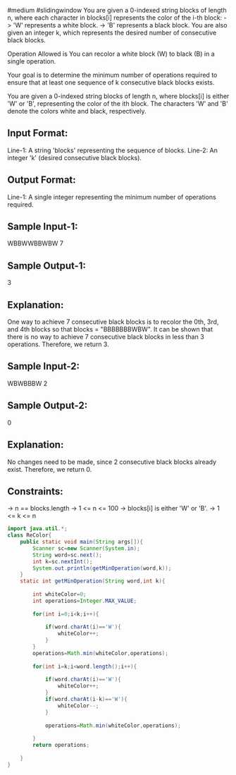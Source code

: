 #medium 
#slidingwindow 
You are given a 0-indexed string blocks of length n, 
where each character in blocks[i] represents the color of the i-th block:
-> 'W' represents a white block.
-> 'B' represents a black block.
You are also given an integer k, which represents the desired number of consecutive black blocks.

Operation Allowed is You can recolor a white block (W) to black (B) in a single operation.

Your goal is to determine the minimum number of operations required 
to ensure that at least one sequence of k consecutive black blocks exists.

You are given a 0-indexed string blocks of length n, 
where blocks[i] is either 'W' or 'B', representing the color of the ith block. 
The characters 'W' and 'B' denote the colors white and black, respectively.


Input Format: 
-------------
Line-1: A string 'blocks' representing the sequence of blocks.
Line-2: An integer 'k' (desired consecutive black blocks).

Output Format:
--------------
Line-1: A single integer representing the minimum number of operations required.
 
Sample Input-1:
---------------
WBBWWBBWBW
7

Sample Output-1:
----------------
3

Explanation:
-------------
One way to achieve 7 consecutive black blocks is to recolor the 0th, 3rd, and 4th blocks
so that blocks = "BBBBBBBWBW". 
It can be shown that there is no way to achieve 7 consecutive black blocks in less than 3 operations.
Therefore, we return 3.


Sample Input-2:
---------------
WBWBBBW
2

Sample Output-2:
----------------
0

Explanation:
-------------
No changes need to be made, since 2 consecutive black blocks already exist.
Therefore, we return 0.
 

Constraints:
------------
-> n == blocks.length
-> 1 <= n <= 100
-> blocks[i] is either 'W' or 'B'.
-> 1 <= k <= n

```java
import java.util.*;
class ReColor{
    public static void main(String args[]){
        Scanner sc=new Scanner(System.in);
        String word=sc.next();
        int k=sc.nextInt();
        System.out.println(getMinOperation(word,k));
    }
    static int getMinOperation(String word,int k){
        
        int whiteColor=0;
        int operations=Integer.MAX_VALUE;
        
        for(int i=0;i<k;i++){
            
            if(word.charAt(i)=='W'){
                whiteColor++;
            }
        }
        operations=Math.min(whiteColor,operations);
        
        for(int i=k;i<word.length();i++){
            
            if(word.charAt(i)=='W'){
                whiteColor++;
            }
            if(word.charAt(i-k)=='W'){
                whiteColor--;
            }
            
            operations=Math.min(whiteColor,operations);
            
        }
        return operations;
        
    }
}
```